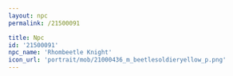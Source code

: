 ```yaml
---
layout: npc
permalink: /21500091

title: Npc
id: '21500091'
npc_name: 'Rhombeetle Knight'
icon_url: 'portrait/mob/21000436_m_beetlesoldieryellow_p.png'
---
```

